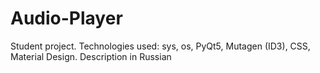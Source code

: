 # Audio-Player
Student project. Technologies used: sys, os, PyQt5, Mutagen (ID3), CSS, Material Design. Description in Russian
